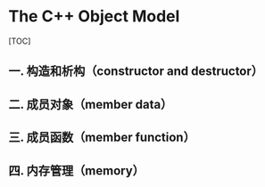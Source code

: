 # The C++ Object Model
[TOC]







## 一. 构造和析构（constructor and destructor）







## 二. 成员对象（member data）







## 三. 成员函数（member function）









## 四. 内存管理（memory）



